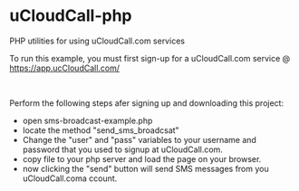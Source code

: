 # uCloudCall-php
PHP utilities for using uCloudCall.com services

To run this example, you must first sign-up for a uCloudCall.com service @ https://app.ucCloudCall.com/ 

<br />

Perform the following steps afer signing up and downloading this project:

* open sms-broadcast-example.php
* locate the method "send_sms_broadcsat"
* Change the "user" and "pass" variables to your username and password that you used to signup at uCloudCall.com.
* copy file to your php server and load the page on your browser. 
* now clicking the "send" button will send SMS messages from you uCloudCall.coma ccount. 

